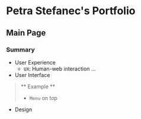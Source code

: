 # Petra Stefanec's Portfolio

## Main Page
### Summary
- User Experience
  - `UX`: Human-web interaction ...
- User Interface
> ** Example **
> - `Menu` on top
- Design